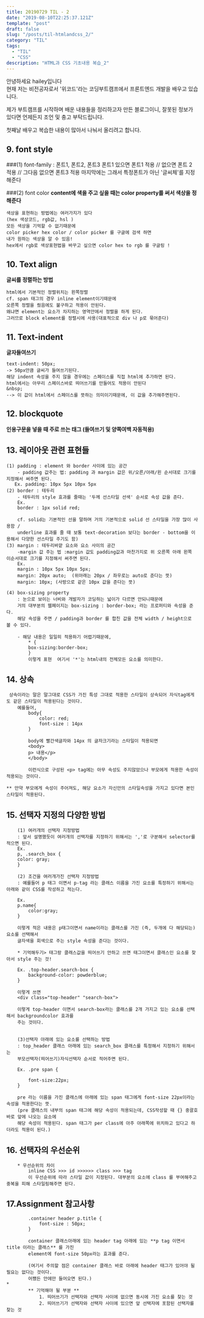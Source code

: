 ```yaml
---
title: 20190729 TIL - 2 
date: "2019-08-10T22:25:37.121Z"
template: "post"
draft: false
slug: "/posts/til-htmlandcss_2/"
category: "TIL"
tags:
  - "TIL"
  - "CSS"
description: "HTML과 CSS 기초내용 복습_2"
---
```

안녕하세요 hailey입니다  
현재 저는 비전공자로서 '위코드'라는 코딩부트캠프에서 
프론트엔드 개발을 배우고 있습니다.


제가 부트캠프를 시작하며
배운 내용들을 정리하고자 만든 블로그이니,
잘못된 정보가 있다면 언제든지 조언 및 충고 부탁드립니다.

첫째날 배우고 복습한 내용이 많아서 나눠서 올리려고 합니다.


## 9. font style

###(1) font-family : 폰트1, 폰트2, 폰트3 
	폰트1 있으면 폰트1 적용 // 없으면 폰트 2 적용 // 그다음 없으면 폰트3 적용
	마지막에는 그래서 특정폰트가 아닌 '글씨체'를 지정해준다

###(2) font color 
**content에 색을 주고 싶을 때는 color property를 써서 색상을 정해준다**

~~~
색상을 표현하는 방법에는 여러가지가 있다
(hex 색상코드, rgb값, hsl ) 
모든 색상을 기억할 수 없기때문에 
color picker hex color / color picker 를 구글에 검색 하면 
내가 원하는 색상을 알 수 있음! 
hex에서 rgb로 색상표현법을 바꾸고 싶으면 color hex to rgb 를 구글링 ! 
~~~

## 10. Text align 
**글씨를 정렬하는 방법**
~~~
html에서 기본적인 정렬위치는 왼쪽정렬
cf. span 태그의 경우 inline element이기때문에 
오른쪽 정렬을 줬음에도 불구하고 적용이 안된다.
왜냐면 element는 요소가 차지하는 영역안에서 정렬을 하게 된다. 
그러므로 block element를 정렬시에 사용(대표적으로 div 나 p로 묶어준다)
~~~

## 11. Text-indent 
**글자들여쓰기**
~~~
text-indent: 50px;
-> 50px만큼 글씨가 들여쓰기된다.
해당 indent 속성을 주지 않을 경우에는 스페이스를 직접 html에 추가하면 된다.
html에서는 아무리 스페이스바로 띄어쓰기를 만들어도 적용이 안된다
&nbsp;  
--> 이 값이 html에서 스페이스를 뜻하는 의미이기때문에, 이 값을 추가해주면된다.
~~~

## 12. blockquote
**인용구문을 넣을 때 주로 쓰는 태그 (들여쓰기 및 양쪽여백 자동적용)**



## 13. 레이아웃 관련 표현들 
~~~
(1) padding : element 와 border 사이에 있는 공간
    - padding 값주는 법: padding 과 margin 값은 위/오른/아래/왼 순서대로 크기를 지정해서 써주면 된다.
   Ex. padding: 10px 5px 10px 5px
(2) border : 테두리 
    - 테두리의 style 효과를 줄때는 '두께 선스타일 선색' 순서로 속성 값을 준다.
    Ex.
    border : 1px solid red; 
    
    cf. solid는 기본적인 선을 말하며 거의 기본적으로 solid 선 스타일을 가장 많이 사용함 / 
    underline 효과를 줄 때 보통 text-decoration 보다는 border - bottom을 이용해서 다양한 선스타일 주기도 함)
(3) margin : 테두리바깥 요소와 요소 사이의 공간
    -margin 값 주는 법 :margin 값도 padding값과 마찬가지로 위 오른쪽 아래 왼쪽 이순서대로 크기를 지정해서 써주면 된다.
    Ex.
    margin : 10px 5px 10px 5px;
    margin: 20px auto;  (위아래는 20px / 좌우로는 auto로 준다는 뜻)
    margin: 10px; (사방으로 같은 10px 값을 준다는 뜻)

(4) box-sizing property
    : 눈으로 보이는 너비와 개발자가 코딩하는 넓이가 다르면 안되니때문에
    거의 대부분의 웹페이지는 box-sizing : border-box; 라는 프로퍼티와 속성을 준다.
    해당 속성을 주면 / padding과 border 를 합친 값을 전체 width / height으로 볼 수 있다.

    - 해당 내용은 일일히 적용하기 어렵기때문에,
        * { 
        box-sizing:border-box; 
        }
        이렇게 표현  여기서 '*'는 html내의 전체모든 요소를 의미한다.
~~~

## 14. 상속 
~~~
 상속이라는 말은 말그대로 CSS가 가진 특성 그대로 적용한 스타일이 상속되어 자식tag에게도 같은 스타일이 적용된다는 것이다.
    예를들어, 
        body{
            color: red; 
            font-size : 14px
        }

        body에 빨간색글자와 14px 의 글자크기라는 스타일이 적용되면 
        <body>
        p> 내용</p>
        </body>

        이런식으로 구성된 <p> tag에는 아무 속성도 주지않았으나 부모에게 적용한 속성이 적용되는 것이다.

** 만약 부모에게 속성이 주어져도, 해당 요소가 자신만의 스타일속성을 가지고 있다면 본인 스타일이 적용된다.
~~~


## 15. 선택자 지정의 다양한 방법
~~~
    (1) 여러개의 선택자 지정방법
    : 앞서 설명했듯이 여러개의 선택자를 지정하기 위해서는 ','로 구분해서 selector를 적으면 된다.
    Ex.
    p, .search_box {
    color: gray;
    }

    (2) 조건을 여러개가진 선택자 지정방법
    : 예를들어 p 태그 이면서 p-tag 라는 클래스 이름을 가진 요소를 특정하기 위해서는 아래와 같이 CSS를 작성하고 적는다.

    Ex.
    p.name{
        color:gray;
    }

    이렇게 적은 내용은 p태그이면서 name이라는 클래스를 가진 (즉, 두개에 다 해당되는) 요소를 선택해서
    글자색을 회색으로 주는 style 속성을 준다는 것이다.

    * 기억해두기> 태그랑 클래스값을 띄어쓰기 안하고 쓰면 태그이면서 클래스인 요소를 찾아서 style 주는 것!

    Ex. .top-header.search-box {
        background-color: powderblue;
    }

    이렇게 쓰면 
    <div class="top-header" "search-box">

    이렇게 top-header 이면서 search-box라는 클래스를 2개 가지고 있는 요소를 선택해서 backgroundcolor 효과를 
    주는 것이다.


    (3)선택자 아래에 있는 요소를 선택하는 방법
    : top_header 클래스 아래에 있는 search_box 클래스를 특정해서 지정하기 위해서는 
    부모선택자(띄어쓰기)자식선택자 순서로 적어주면 된다.

    Ex. .pre span {

        font-size:22px;
    }

    pre 라는 이름을 가진 클래스에 아래에 있는 span 태그에게 font-size 22px이라는 속성을 적용한다는 뜻.
    (pre 클래스의 내부의 span 태그에 해당 속성이 적용되는데, CSS작성할 때 {} 중괄호 바로 앞에 나오는 요소에
    해당 속성이 적용된다. span 태그가 per class에 아주 아래쪽에 위치하고 있다고 하더라도 적용이 된다.)
~~~

## 16. 선택자의 우선순위 
~~~
    * 우선순위의 차이
        inline CSS >>> id >>>>>> class >>> tag 
        이 우선순위에 따라 스타일 값이 지정된다. 대부분의 요소에 class 를 부여해주고 중복을 피해 스타일링해주면 된다.

~~~
## 17.Assignment 참고사항
~~~
        .container header p.title {
            font-size : 50px; 
        }

        container 클래스아래에 있는 header tag 아래에 있는 **p tag 이면서 title 이라는 클래스** 를 가진 
        element에 font-size 50px라는 효과를 준다.

        (여기서 주의할 점은 container 클래스 바로 아래에 header 태그가 있어야 될 필요는 없다는 것이다.
        어쨌든 안에만 들어오면 된다.) 
*
        ** 기억해야 될 부분 **
            1. 띄어쓰기가 선택자와 선택자 사이에 없으면 동시에 가진 요소를 찾는 것
            2. 띄어쓰기가 선택자와 선택자 사이에 있으면 앞 선택자에 포함된 선택자를 찾는 것 
~~~